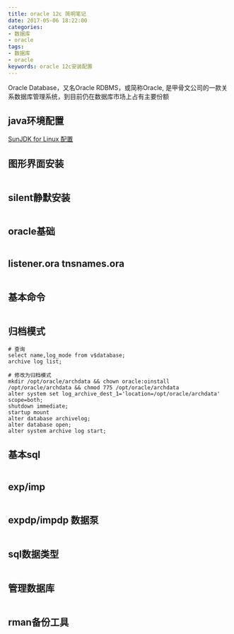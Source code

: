 ```yaml
---
title: oracle 12c 简明笔记
date: 2017-05-06 18:22:00
categories:
- 数据库
- oracle
tags:
- 数据库
- oracle
keywords: oracle 12c安装配置
---
```


> 
Oracle Database，又名Oracle RDBMS，或简称Oracle, 是甲骨文公司的一款关系数据库管理系统，到目前仍在数据库市场上占有主要份额

<!-- more -->

## java环境配置
[SunJDK for Linux 配置](https://www.zfl9.com/jdk.html)

## 图形界面安装
<pre><code class="language-bash line-numbers"><script type="text/plain">## ssh_X11_forward
yum -y install xorg-x11-xauth xorg-x11-server-utils xterm
/etc/ssh/sshd_config    打开x11_forward
systemctl restart sshd
export DISPLAY=localhost:10.0   # 如果有该变量则无需设置
xhost +
Xmanager5 进行图形界面安装

## 环境变量 /etc/profile.d/oracle.sh
export ORACLE_BASE=/opt/oracle
export ORACLE_HOME=$ORACLE_BASE/product/12.1.0/dbhome_1
export TMP=/tmp
export TMPDIR=/tmp
export ORACLE_SID=orcl
export PATH=$PATH:$ORACLE_HOME/bin
export NLS_LANG=AMERICAN_AMERICA.UTF8

## /etc/pam.d/login
session    required     pam_limits.so

## unzip oracel安装包
unzip 1of2.zip -d /tmp/
unzip 2of2.zip -d /tmp/

## oracle for centos/rhel源，oracle环境配置工具
# 6.x
wget http://yum.oracle.com/public-yum-ol6.repo -O /etc/yum.repos.d/oracle.repo
# 7.x
wget http://yum.oracle.com/public-yum-ol7.repo -O /etc/yum.repos.d/oracle.repo
# gpg-key
wget http://public-yum.oracle.com/RPM-GPG-KEY-oracle-ol6 -O /etc/pki/rpm-gpg/RPM-GPG-KEY-oracle

## 安装oracle环境配置包
该rpm包会自动设置好oracle需要的环境(limits.conf, sysctl.conf, 新建oracle用户...)
yum -y install oracle-rdbms-12cR1-preinstall
echo 123456 | passwd --stdin oracle     # 设置密码，激活帐户

## /etc/sysctl.conf
"vm.hugetlb_shm_group=54321"
sysctl -p

## swap虚拟内存设置
内存大小    swap大小
1-2G        1.5倍
2-16G       1倍
16G+        16G

mkswap /dev/sdb1
swapon /dev/sdb1
free -h

--- /etc/fstab ---
/dev/sdb1 swap swap defaults 0 0

## 创建目录
mkdir /opt/{oracle,oraInventory}
chown oracle:oinstall /opt/{oracle,oraInventory}
chmod 775 /opt/{oracle,oraInventory}

## Xmanager5 进行安装
ssh -Y oracle@127.0.0.1
cd /tmp/database/
./runInstaller

"encoding: utf-8"
"取消勾选cdb"

## sqlplus方向键，退格键乱码问题
rpm -ivh https://raw.github.com/zfl9/rlwrap/master/rlwrap-0.41-1.el6.x86_64.rpm
alias sqlplus='rlwrap sqlplus'

## $ORACLE_HOME/bin/dbstart|dbshut
"ORACLE_HOME_LISTENER＝$ORACLE_HOME"
/etc/oratab 把'N'改为'Y'
</script></code></pre>

## silent静默安装
<pre><code class="language-bash line-numbers"><script type="text/plain">## 安装数据库软件
/tmp/database/runInstaller -silent -responseFile ~/install.rsp
--- ~/install.rsp ---
oracle.install.responseFileVersion=/oracle/install/rspfmt_dbinstall_response_schema_v12.1.0
oracle.install.option=INSTALL_DB_SWONLY
ORACLE_HOSTNAME=localhost.localdomain
UNIX_GROUP_NAME=oinstall
INVENTORY_LOCATION=/opt/oraInventory
SELECTED_LANGUAGES=en,zh_CN
ORACLE_HOME=/opt/oracle/product/12.1.0/dbhome_1
ORACLE_BASE=/opt/oracle
oracle.install.db.InstallEdition=EE
oracle.install.db.DBA_GROUP=dba
oracle.install.db.OPER_GROUP=dba
oracle.install.db.BACKUPDBA_GROUP=dba
oracle.install.db.DGDBA_GROUP=dba
oracle.install.db.KMDBA_GROUP=dba
oracle.install.db.isRACOneInstall=false
oracle.install.db.rac.serverpoolCardinality=0
SECURITY_UPDATES_VIA_MYORACLESUPPORT=false
DECLINE_SECURITY_UPDATES=true

## 配置监听
netca -silent -responseFile /tmp/database/response/netca.rsp

## 创建数据库
dbca -silent -responseFile ~/dbca.rsp
--- dbca.rsp ---
[GENERAL]
RESPONSEFILE_VERSION = "12.1.0"
OPERATION_TYPE = "createDatabase"
[CREATEDATABASE]
GDBNAME = "orcl"
SID = "orcl"
TEMPLATENAME = "General_Purpose.dbc"
SYSPASSWORD = "123456"
SYSTEMPASSWORD = "123456"
DATAFILEDESTINATION = /opt/oracle/oradata
CHARACTERSET = "AL32UTF8"
TOTALMEMORY = "512"
</script></code></pre>

## oracle基础
<pre><code class="language-bash line-numbers"><script type="text/plain">## oracle基本概念
# oracle启动流程
nomount -> mount -> open
nomount 读取初始化参数文件，启动实例，此时可以创建数据库；
mount   打开控制文件，进行维护数据库操作；
open    打开数据文件，日志文件，可以为所有用户提供服务了；

startup 相当于startup nomount; alter database mount; alter database open;

# 基本概念
db_name     数据库名，不宜修改 "show parameter db_name"
sid         数据库实例名，数据库和数据库实例的关系类似于类与实例，一对一，一对多的关系，"show parameter instance"
oracle_sid  环境变量，当sqlplus sys/PASS as sysdba时，默认连接该变量的sid
db_domain   数据库域名，主要用于oracle分布式环境的复制，"show parameter domain"
global_name 全局数据库名，"db_name + db_domain" 等于 "service_name"
service_name数据库服务名，当存在db_domain时，等于全局数据库名，否则等于数据库名 "show parameter service_name"

# 表空间
数据库有一个或多个表空间，表空间由数据文件组成;
Oracle 10g版本之前是"system"
Oracle 10g之后(含)是"users"为默认表空间
用户管理各自的表空间，互不干扰
</script></code></pre>

## listener.ora tnsnames.ora
<pre><code class="language-bash line-numbers"><script type="text/plain">## $ORACLE_HOME/network/admin/listener.ora  用于server端
## $ORACLE_HOME/network/admin/tnsnames.ora  用于client端

--- sqlnet.ora ---
NAMES.DIRECTORY_PATH= (TNSNAMES, EZCONNECT)

--- listener.ora ---
LISTENER =
  (DESCRIPTION_LIST =
    (DESCRIPTION =
      (ADDRESS = (PROTOCOL = TCP)(HOST = 0.0.0.0)(PORT = 1521))
      (ADDRESS = (PROTOCOL = IPC)(KEY = EXTPROC1521))
    )
  )
SID_LIST_LISTENER=
  (SID_LIST=
  (SID_DESC=
         (GLOBAL_DBNAME=orcl)
         (SID_NAME=orcl)
         (ORACLE_HOME=/opt/oracle/product/12.1.0.2.0/dbhome_1)
      )
  (SID_DESC=
         (GLOBAL_DBNAME=zfl)
         (SID_NAME=zfl)
         (ORACLE_HOME=/opt/oracle/product/12.1.0.2.0/dbhome_1)
      )
   )

--- tnsnames.ora ---
ZFL =
  (DESCRIPTION =
    (ADDRESS = (PROTOCOL = TCP)(HOST = 127.0.0.1)(PORT = 1521))
    (CONNECT_DATA =
      (SERVER = DEDICATED)
      (SERVICE_NAME = zfl)
    )
  )
LISTENER_ZFL =
  (ADDRESS = (PROTOCOL = TCP)(HOST = 127.0.0.1)(PORT = 1521))
ORCL =
  (DESCRIPTION =
    (ADDRESS = (PROTOCOL = TCP)(HOST = 127.0.0.1)(PORT = 1521))
    (CONNECT_DATA =
      (SERVER = DEDICATED)
      (SERVICE_NAME = orcl)
    )
  )
LISTENER_ORCL =
  (ADDRESS = (PROTOCOL = TCP)(HOST = 127.0.0.1)(PORT = 1521))
</script></code></pre>

## 基本命令
<pre><code class="language-bash line-numbers"><script type="text/plain">dbca    数据库配置助手(建库，删库，管理配置等)

dbstart|dbshut  启动关闭脚本

lsnrctl start|stop|reload [监听项] 1521/tcp

sqlplus /nolog
sqlplus sys/123456 as sysdba
sqlplus sys/123456@192.168.255.101/orcl as sysdba
sqlplus sys/123456@zfl as sysdba

startup|shutdown    启动关闭数据库
conn | disc 连接|断开连接
@/root/create_db_zfl.sql    执行sql文件
</script></code></pre>

## 归档模式
<pre><code class="language-bash line-numbers><script type="text/plain"># 查询
select name,log_mode from v$database;
archive log list;

# 修改为归档模式
mkdir /opt/oracle/archdata && chown oracle:oinstall /opt/oracle/archdata && chmod 775 /opt/oracle/archdata
alter system set log_archive_dest_1='location=/opt/oracle/archdata' scope=both;
shutdown immediate;
startup mount
alter database archivelog;
alter database open;
alter system archive log start;
</script></code></pre>

## 基本sql
<pre><code class="language-bash line-numbers"><script type="text/plain">## startup|shutdown
startup open            默认参数为open,打开数据库，允许数据库的访问
startup mount           给dba进行管理操作，不允许数据库的访问
startup nomount         仅仅通过初始化文件，分配sga区，启动数据库后台进程，不能访问任何数据库
startup pfile=FileName  以FileName作为初始化文件，启动数据库
startup force           终止当前数据库的运行，并重新打开数据库
startup restrict        只允许具有 restricted session 权限的用户访问数据库
startup recover         数据库启动，并开始介质恢复

shutdown normal         默认参数为normal,等待会话结束，等待事务结束
shutdown transactional  不等待会话结束，等待事务结束
shutdown immediate      不等待会话结束，不等待事务结束
shutdown abort          不等待会话结束，不等待事务结束，启动时自动进行实例恢复

## select
select database_name from v$database;   # 查看所有库名
select name from v$database;
show user;                              # 查看当前用户
desc v$database;                        # 查看数据库结构
select instance_name from v$instance;   # 查询实例名
select username,default_tablespace from dba_users where username='QBOA';    # 查询用户所属表空间

## 表连接
select * from all_tables;
select table_name from all_tables;
select table_name from all_tables where owner='zfl';
select tab1.email,tab2.* from tab1,tab2 where tab1.id = tab2.id;
select * from t1 [inner] join t2 on t1.id=t2.id;# 内连接
select * from t1 left join t2 on t1.id=t2.id;   # 左连接
select * from t1 right join t2 on t1.id=t2.id;  # 右连接
select * from t1 full join t2 on t1.id=t2.id;   # 完全外连接，等价于左连接+右连接

## grant
desc TABLE_NAME;
create user 用户名 identified by 密码 default tablespace users Temporary TABLESPACE Temp;
grant connect, resource, dba to 用户;
grant sysdba to 用户;
alter user 用户名 identified by 密码;

## show parameter
show parameter db_name;
show parameter instance;
show parameter service_name;
show parameter domain;

## 表空间与用户
# 查看所有表空间
select tablespace_name from dba_tablespaces;

# 创建临时表空间，默认temp
create temporary tablespace db_temp tempfile '/opt/oracle/oradata/ZFL/db_temp.dbf' size 32m autoextend on next 32m maxsize unlimited extent management local;

# 创建表空间(单个数据文件Max_Size 30G)
create tablespace zfl logging datafile '/opt/oracle/oradata/ZFL/zfl.dbf' size 32m autoextend on next 32m maxsize unlimited extent management local;

# 创建用户
create user zfl identified by 123456 account unlock default tablespace zfl temporary tablespace db_temp;

# 授权用户
grant connect,resource,dba to zfl;
commit;

eg: tablespace: xcboa   user: qboa
create tablespace xcboa datafile '/opt/oracle/oradata/orcl/xcboa1.dbf' size 10000M autoextend on next 20M maxsize unlimited;
create user qboa identified by 123456 default tablespace xcboa;
grant connect,resource,dba to qboa;
commit;

# 删除表空间
drop user test cascade;         # 删除用户并删除其数据
alter tablespace test offline;  # 让表空间离线
drop tablespace test including contents and datafiles;  # 删除表空间
</script></code></pre>

## exp/imp
<pre><code class="language-bash line-numbers"><script type="text/plain"># 解决编码问题
服务端："select userenv('language') from dual;"

修改服务器编码, 假定我们要统一编码为GBK

shutdown immediate;
startup mount;
ALTER SYSTEM ENABLE RESTRICTED SESSION;
ALTER SYSTEM SET JOB_QUEUE_PROCESSES=0;
ALTER SYSTEM SET AQ_TM_PROCESSES=0;
alter database open;
ALTER DATABASE CHARACTER SET ZHS16GBK; 报错则执行下句
ALTER DATABASE character set INTERNAL_USE ZHS16GBK;
shutdown immediate;
startup;
select userenv('language') from dual;

客户端：设置环境变量 NLS_LANG=`服务器的编码`

# exp   ignore=y buffer=(bytes)
exp system/123456 full=y file=full.dmp                          # 完全导出,整个db
exp zfl/123456@zfl owner=zfl file=zfl.dmp                       # 指定用户
exp zfl/123456@zfl tables=\(test1,test2\) file=zfl_test1_2.dmp  # 指定表

# imp   ignore=y commit=y buffer=(bytes)
imp system/123456 full=y file=full.dmp
imp zfl/123456@zfl fromuser=zfl touser=zfl file=zfl.dmp
imp zfl/123456@zfl tables=\(test1,test2\) file=zfl_test1_2.dmp
</script></code></pre>

## expdp/impdp 数据泵
<pre><code class="language-bash line-numbers"><script type="text/plain">## 创建directory目录
create directory dpdata as '/opt/oracle/dump'   # 该目录须实际存在，且保证有相应的权限

## 授权
grant read,write on directory dpdata to qboa;

## 查询当前所有目录
select * from dba_directories;

## 删除目录
drop directory dpdata;

expdp导出：expdp qboa/123456@orcl directory=dpdata dumpfile=QBOA.dmp logfile=QBOA.log schemas=qboa

impdp导入：impdp qboa/123456@orcl directory=dpdata dumpfile=QBOA.dmp logfile=QBOA.log schemas=qboa exclude=user
</script></code></pre>

## sql数据类型
<pre><code class="language-bash line-numbers"><script type="text/plain">## 字符串
char    定长字符串，最多2000bytes，默认1byte，可以指定单位为"bytes"|"char"
char(10)        bytes单位
char(10 char)   char单位，utf-8中汉字占3-4字节，英文1字节

nchar       定长字符串，最多2000bytes，包含Unicode
varchar2    变长字符，最多4000bytes

number      数字类型，number(p,s) p:长度(max=38,不含左边的0)，s:精度
s > 0
   精确到小数点右边s位，并四舍五入，然后检验有效位是否 <= p
s < 0
   精确到小数点左边s位，并四舍五入，然后检验有效位是否 <= p + |s|
s = 0
   此时NUMBER表示整数

integer     number子类型，相当于number(38,0)

binary_float    32位,单精度浮点数字数据类型,可以支持至少6位精度,每个BINARY_FLOAT的值需要5个字节，包括长度字节
binary_double   64位,双精度浮点数字数据类型,每个BINARY_DOUBLE的值需要9个字节，包括长度字节

float   number子类型，float(n),n表示精度，按二进制算得精度

date                        日期，时间
timestamp                   时间戳
timestamp with time zone    包含时区偏移量的值
timestamp with local time zone

lob 类型
BLOB、CLOB、NCLOB、BFILE（外部存储）的大型化和非结构化数据，如文本、图像、视屏、空间数据存储;

# CLOB
它存储单字节和多字节字符数据,支持固定宽度和可变宽度的字符集;
CLOB对象可以存储最多(4 gigabytes-1) * (database block size)大小的字符;

# NCLOB
它存储UNICODE类型的数据,支持固定宽度和可变宽度的字符集;
NCLOB对象可以存储最多(4 gigabytes-1) * (database block size)大小的文本数据

# BLOB
它存储非结构化的二进制数据大对象,它可以被认为是没有字符集语义的比特流;一般是图像、声音、视频等文件;
BLOB对象最多存储(4 gigabytes-1) * (database block size)的二进制数据

# BFILE
二进制文件,存储在数据库外的系统文件,只读的,数据库会将该文件当二进制文件处理

# long
类型最多存储2Gbytes数据，推荐用clob代替
</script></code></pre>

## 管理数据库
<pre><code class="language-bash line-numbers"><script type="text/plain">## 建库
1. dbca建库
2. 手动建库
--- create_db.sh ---
#!/bin/bash
export ORACLE_SID=otokaze
orapwd file=$ORACLE_HOME/dbs/orapwotokaze password=123456 entries=10
cat << EOF > $ORACLE_HOME/dbs/initotokaze.ora
db_name=otokaze
control_files='/opt/oracle/oradata/otokaze/control01.ctl'
sga_target=512M
undo_management=auto
undo_tablespace=undotbs
EOF
chown oracle:oinstall $ORACLE_HOME/dbs/*
umask 027
mkdir $ORACLE_BASE/oradata/otokaze && chown oracle:oinstall $ORACLE_BASE/oradata/otokaze
mkdir -p $ORACLE_BASE/admin/otokaze/{adump,bdump,pfile} && chown oracle:oinstall -R $ORACLE_BASE/admin/otokaze/
umask 022
sqlplus sys/123456 as sysdba << EOF
create spfile from pfile;
startup nomount;
CREATE DATABASE otokaze
USER SYS IDENTIFIED BY 123456
USER SYSTEM IDENTIFIED BY 123456
LOGFILE GROUP 1 ('/opt/oracle/oradata/otokaze/redo01a.log') SIZE 20M,
GROUP 2 ('/opt/oracle/oradata/otokaze/redo02a.log') SIZE 20M,
GROUP 3 ('/opt/oracle/oradata/otokaze/redo03a.log') SIZE 20M
MAXLOGFILES 5
MAXLOGMEMBERS 5
MAXLOGHISTORY 1
MAXDATAFILES 100
MAXINSTANCES 2
CHARACTER SET AL32UTF8
DATAFILE '/opt/oracle/oradata/otokaze/system01.dbf' SIZE 400M REUSE
EXTENT MANAGEMENT LOCAL 
SYSAUX DATAFILE '/opt/oracle/oradata/otokaze/sysaux01.dbf' SIZE 400M REUSE
DEFAULT TABLESPACE users
DATAFILE '/opt/oracle/oradata/otokaze/users01.dbf' SIZE 20M REUSE AUTOEXTEND ON MAXSIZE UNLIMITED
DEFAULT TEMPORARY TABLESPACE tempts01
TEMPFILE '/opt/oracle/oradata/otokaze/tempts01.dbf' SIZE 20M REUSE
UNDO TABLESPACE undotbs
DATAFILE '/opt/oracle/oradata/otokaze/undotbs01.dbf' SIZE 200M REUSE AUTOEXTEND ON MAXSIZE UNLIMITED
/
@?/rdbms/admin/catalog.sql 
@?/rdbms/admin/catproc.sql
@?/sqlplus/admin/pupbld.sql
exit
EOF

## 删库
1. dbca删库
2. 手动删库
select status from v$instance;  # 发现为open状态，需要改为mount状态
alter database close;
alter system enable restricted session;
drop database;

find /opt/oracle/ -iregex '.*your_db.*' -exec rm -fr {} \;
/etc/oratab 删除记录
</script></code></pre>

## rman备份工具
<pre><code class="language-bash line-numbers"><script type="text/plain">mkdir -p /opt/oracle/backup/control
chown oracle:oinstall ...
chmod 775 ...

rman target sys/123456@orcl
configure channel device type disk format'/opt/oracle/backup/DB_%U';
configure controlfile autobackup on;
configure controlfile autobackup format for device type disk to '/opt/oracle/backup/control/cf_%F';
configure retention policy to recovery window of 7 days;
show all;

## 全库压缩备份
backup as compressed backupset full database format '/opt/oracle/backup/full_bk1_%u%p%s.rmn' include current controlfile plus archivelog format '/opt/oracle/backup/arch_bk1_%u%p%s.rmn' delete all input;

## 全库非压缩备份
backup full database format '/opt/oracle/backup/full_bk1_%u%p%s.rmn' include current controlfile plus archivelog format '/opt/oracle/backup/arch_bk1_%u%p%s.rmn' delete all input;

## 全库使用默认通道默认配置备份，同时删除备份过的归档日志
backup as compressed backupset full database include current controlfile plus archivelog delete all input;

一般选择压缩或非压缩

## 全库恢复
cd /opt/oracle/oradata/orcl/ && mv xxx xxx.bak

sqlplus sys/123456 as sysdba
shutdown abort;
startup; # 报错

rman target sys/123456
list backupset;
restore database;
recover database;
alter database open;

## 表空间备份
backup tablespace zfl;

## 表空间恢复
rman target sys/123456
restore tablespace zfl;
recover tablespace zfl;

## 异常处理
# oracle datafile 数据文件损坏或丢失
shutdown abort;
startup mount;
alter database datafile '/opt/oracle/oradata/orcl/xcboa1.dbf' offline drop;
alter database open;
drop tablespace xcboa including contents;
重建表空间
</script></code></pre>
